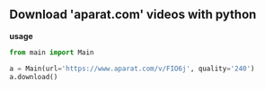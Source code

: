 ## Download 'aparat.com' videos with python



**usage**
```python
from main import Main

a = Main(url='https://www.aparat.com/v/FIO6j', quality='240')
a.download()
```